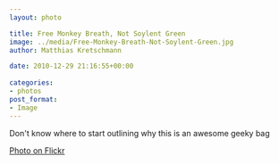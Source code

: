 ```yaml
---
layout: photo

title: Free Monkey Breath, Not Soylent Green
image: ../media/Free-Monkey-Breath-Not-Soylent-Green.jpg
author: Matthias Kretschmann

date: 2010-12-29 21:16:55+00:00
  
categories:
- photos
post_format:
- Image
---
```


Don't know where to start outlining why this is an awesome geeky bag

[Photo on Flickr](http://www.flickr.com/photos/krema/5342064578)
